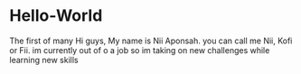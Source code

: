# Hello-World
The first of many
Hi guys, My name is Nii Aponsah. you can call me Nii, Kofi or Fii.
im currently out of o a job so im taking on new challenges while learning new skills
